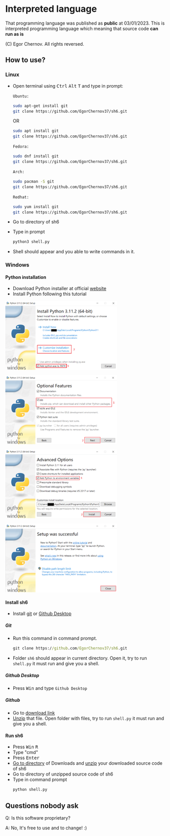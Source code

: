 # Interpreted language
That programming language was published as **public** at 03/01/2023. This is interpreted programming language which meaning that source code **can run as is**

(C) Egor Chernov. All rights reversed.
## How to use?
### Linux
- Open terminal using <kbd>Ctrl</kbd> <kbd>Alt</kbd> <kbd>T</kbd> and type in prompt:
    
    `Ubuntu:`
    ```sh
    sudo apt-get install git
    git clone https://github.com/EgorChernov37/sh6.git
    ```
    OR
    ```sh
    sudo apt install git
    git clone https://github.com/EgorChernov37/sh6.git
    ```
    `Fedora:`
    ```sh
    sudo dnf install git
    git clone https://github.com/EgorChernov37/sh6.git
    ```
    `Arch:`
    ```sh
    sudo pacman -S git
    git clone https://github.com/EgorChernov37/sh6.git
    ```
    `Redhat:`
    ```sh
    sudo yum install git
    git clone https://github.com/EgorChernov37/sh6.git
    ```
- Go to directory of sh6
- Type in prompt
    ```sh
    python3 shell.py
    ```
- Shell should appear and you able to write commands in it.
### Windows
#### Python installation
- Download Python installer at official [website](https://python.org/)
- Install Python following this tutorial

[<img width="350" alt="github_tutorial_windows.png" src="con/img/github_tutorial_windows.png">](con/img/github_tutorial_windows.png)

[<img width="350" alt="github_tutorial_windows2.png" src="con/img/github_tutorial_windows2.png">](con/img/github_tutorial_windows2.png)

[<img width="350" alt="github_tutorial_windows3.png" src="con/img/github_tutorial_windows3.png">](con/img/github_tutorial_windows3.png)

[<img width="350" alt="github_tutorial_windows4.png" src="con/img/github_tutorial_windows4.png">](con/img/github_tutorial_windows4.png)
#### Install sh6
- Install [git](https://git-scm.com/) or [Github Desktop](https://desktop.github.com/)
##### Git
- Run this command in command prompt.
    ```bat
    git clone https://github.com/EgorChernov37/sh6.git
    ```
- Folder `sh6` should appear in current directory. Open it, try to run `shell.py` it must run and give you a shell.
##### Github Desktop
- Press <kbd>Win</kbd> and type `Github Desktop`
![<img width="350" alt="github_tutorial_windows2.png" src="https://user-images.githubusercontent.com/51438050/222961771-b565f1ef-6e23-4103-af0a-da20f502d49e.png">](https://user-images.githubusercontent.com/51438050/222961771-b565f1ef-6e23-4103-af0a-da20f502d49e.png)
##### Github
- Go to [download link](https://github.com/EgorChernov37/sh6/archive/refs/heads/main.zip)
- [Unzip](https://rastsound.com/openning-your-split-zip-files-in-windows-and-mac/#:~:text=for%20windows) that file. Open folder with files, try to run `shell.py` it must run and give you a shell.
#### Run sh6
- Press <kbd>Win</kbd> <kbd>R</kbd>
- Type "cmd"
- Press <kbd>Enter</kbd>
- [Go to directory](https://en.wikipedia.org/wiki/Cd_(command)#DOS,_OS/2,_Windows,_ReactOS) of Downloads and [unzip](https://rastsound.com/openning-your-split-zip-files-in-windows-and-mac/#:~:text=for%20windows) your downloaded source code of sh6
- Go to directory of unzipped source code of sh6
- Type in command prompt 
    ```bat
    python shell.py
    ```
## Questions nobody ask
Q: Is this software proprietary?

A: No, It's free to use and to change! :)
